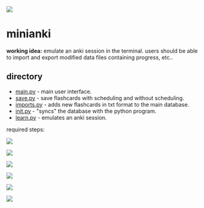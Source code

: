 ![](https://progress-bar.dev/83.3/?title=completed)

# minianki

**working idea:** emulate an anki session in the terminal. users should be able to import and export modified data files containing progress, etc..

## directory
- [main.py](https://github.com/shuu-wasseo/minianki/blob/main/main.py) - main user interface.
- [save.py](https://github.com/shuu-wasseo/minianki/blob/main/save.py) - save flashcards with scheduling and without scheduling.
- [imports.py](https://github.com/shuu-wasseo/minianki/blob/main/imports.py) - adds new flashcards in txt format to the main database.
- [init.py](https://github.com/shuu-wasseo/minianki/blob/main/init.py) - "syncs" the database with the python program.
- [learn.py](https://github.com/shuu-wasseo/minianki/blob/main/learn.py) - emulates an anki session.

required steps:

![](https://progress-bar.dev/100/?title=format+cards)

![](https://progress-bar.dev/100/?title=emulate+anki's+spaced+repetition+algorithm)

![](https://progress-bar.dev/100/?title=allow+exporting+cards+%2B+data)

![](https://progress-bar.dev/100/?title=allow+importing+cards+%2B+data+(incl.+new+cards))

![](https://progress-bar.dev/100/?title=optimise+user+interface)

![](https://progress-bar.dev/0/?title=allow+preference+customisation)
